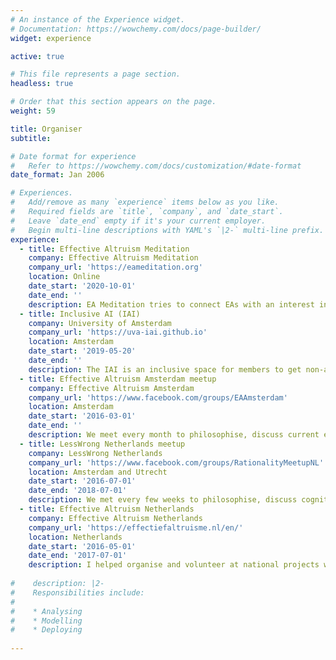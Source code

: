 ```yaml
---
# An instance of the Experience widget.
# Documentation: https://wowchemy.com/docs/page-builder/
widget: experience

active: true

# This file represents a page section.
headless: true

# Order that this section appears on the page.
weight: 59

title: Organiser
subtitle:

# Date format for experience
#   Refer to https://wowchemy.com/docs/customization/#date-format
date_format: Jan 2006

# Experiences.
#   Add/remove as many `experience` items below as you like.
#   Required fields are `title`, `company`, and `date_start`.
#   Leave `date_end` empty if it's your current employer.
#   Begin multi-line descriptions with YAML's `|2-` multi-line prefix.
experience:
  - title: Effective Altruism Meditation
    company: Effective Altruism Meditation
    company_url: 'https://eameditation.org'
    location: Online
    date_start: '2020-10-01'
    date_end: ''
    description: EA Meditation tries to connect EAs with an interest in meditation, and gives them a place to practice together.
  - title: Inclusive AI (IAI)
    company: University of Amsterdam
    company_url: 'https://uva-iai.github.io'
    location: Amsterdam
    date_start: '2019-05-20'
    date_end: ''
    description: The IAI is an inclusive space for members to get non-academic help from senior peers in the field and connect with like-minded people of a similar background.
  - title: Effective Altruism Amsterdam meetup
    company: Effective Altruism Amsterdam
    company_url: 'https://www.facebook.com/groups/EAAmsterdam'
    location: Amsterdam
    date_start: '2016-03-01'
    date_end: ''
    description: We meet every month to philosophise, discuss current events, and talk about the best ways to have an actual impact in the world.
  - title: LessWrong Netherlands meetup
    company: LessWrong Netherlands
    company_url: 'https://www.facebook.com/groups/RationalityMeetupNL'
    location: Amsterdam and Utrecht
    date_start: '2016-07-01'
    date_end: '2018-07-01'
    description: We met every few weeks to philosophise, discuss cognitive biases, and learn techniques for dealing with the latter.
  - title: Effective Altruism Netherlands
    company: Effective Altruism Netherlands
    company_url: 'https://effectiefaltruisme.nl/en/'
    location: Netherlands
    date_start: '2016-05-01'
    date_end: '2017-07-01'
    description: I helped organise and volunteer at national projects with the goal of movement building.
    
#    description: |2-
#    Responsibilities include:
#      
#    * Analysing
#    * Modelling
#    * Deploying
        
---
```

